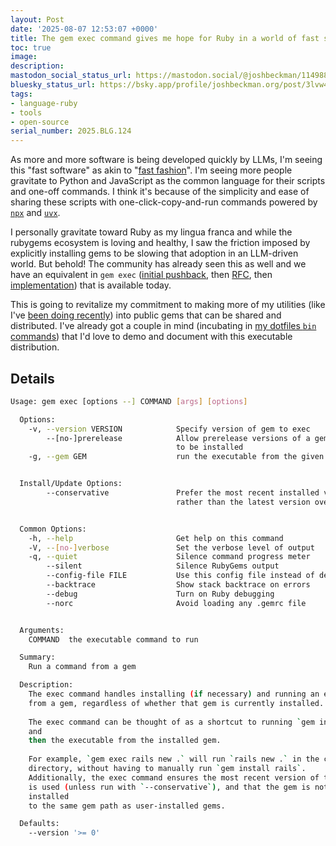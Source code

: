 ```yaml
---
layout: Post
date: '2025-08-07 12:53:07 +0000'
title: The gem exec command gives me hope for Ruby in a world of fast software
toc: true
image:
description:
mastodon_social_status_url: https://mastodon.social/@joshbeckman/114988024149248879
bluesky_status_url: https://bsky.app/profile/joshbeckman.org/post/3lvw4boopce2l
tags:
- language-ruby
- tools
- open-source
serial_number: 2025.BLG.124
---
```

As more and more software is being developed quickly by LLMs, I'm seeing this "fast software" as akin to "[fast fashion](https://en.wikipedia.org/wiki/Fast_fashion)". I'm seeing more people gravitate to Python and JavaScript as the common language for their scripts and one-off commands. I think it's because of the simplicity and ease of sharing these scripts with one-click-copy-and-run commands powered by [`npx`](https://docs.npmjs.com/cli/v9/commands/npx?v=true) and [`uvx`](https://pypi.org/project/uv/). 

I personally gravitate toward Ruby as my lingua franca and while the rubygems ecosystem is loving and healthy, I saw the friction imposed by explicitly installing gems to be slowing that adoption in an LLM-driven world. But behold! The community has already seen this as well and we have an equivalent in `gem exec` ([initial pushback](https://github.com/rubygems/rubygems/issues/2872), then [RFC](https://github.com/rubygems/rfcs/pull/45), then [implementation](https://github.com/rubygems/rubygems/pull/6309)) that is available today.

This is going to revitalize my commitment to making more of my utilities (like I've [been doing recently](https://www.joshbeckman.org/blog/practicing/releasing-ghviewmd-a-github-cli-extension-for-llmoptimized-issue-and-pr-viewing)) into public gems that can be shared and distributed. I've already got a couple in mind (incubating in [my dotfiles `bin` commands](https://github.com/joshbeckman/dotfiles/tree/master/bin)) that I'd love to demo and document with this executable distribution.

## Details

```sh
Usage: gem exec [options --] COMMAND [args] [options]

  Options:
    -v, --version VERSION            Specify version of gem to exec
        --[no-]prerelease            Allow prerelease versions of a gem
                                     to be installed
    -g, --gem GEM                    run the executable from the given gem


  Install/Update Options:
        --conservative               Prefer the most recent installed version, 
                                     rather than the latest version overall


  Common Options:
    -h, --help                       Get help on this command
    -V, --[no-]verbose               Set the verbose level of output
    -q, --quiet                      Silence command progress meter
        --silent                     Silence RubyGems output
        --config-file FILE           Use this config file instead of default
        --backtrace                  Show stack backtrace on errors
        --debug                      Turn on Ruby debugging
        --norc                       Avoid loading any .gemrc file


  Arguments:
    COMMAND  the executable command to run

  Summary:
    Run a command from a gem

  Description:
    The exec command handles installing (if necessary) and running an executable
    from a gem, regardless of whether that gem is currently installed.
    
    The exec command can be thought of as a shortcut to running `gem install`
    and
    then the executable from the installed gem.
    
    For example, `gem exec rails new .` will run `rails new .` in the current
    directory, without having to manually run `gem install rails`.
    Additionally, the exec command ensures the most recent version of the gem
    is used (unless run with `--conservative`), and that the gem is not
    installed
    to the same gem path as user-installed gems.

  Defaults:
    --version '>= 0'
```
